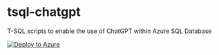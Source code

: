 # tsql-chatgpt
T-SQL scripts to enable the use of ChatGPT within Azure SQL Database

[![Deploy to Azure](https://aka.ms/deploytoazurebutton)](https://portal.azure.com/#create/Microsoft.Template/uri/https%3A%2F%2Fraw.githubusercontent.com%2Fhappyadam73%2Ftsql-chatgpt%2Fmain%2Fazuredeploy.json)
